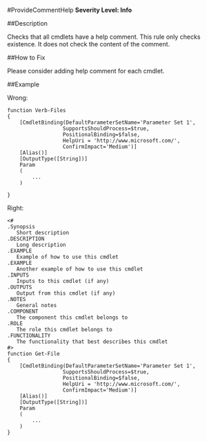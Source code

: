 #ProvideCommentHelp 
**Severity Level: Info**


##Description

Checks that all cmdlets have a help comment. This rule only checks existence. It does not check the content of the comment.


##How to Fix

Please consider adding help comment for each cmdlet.

##Example

Wrong:

    function Verb-Files
    {
        [CmdletBinding(DefaultParameterSetName='Parameter Set 1', 
                      SupportsShouldProcess=$true, 
                      PositionalBinding=$false,
                      HelpUri = 'http://www.microsoft.com/',
                      ConfirmImpact='Medium')]
        [Alias()]
        [OutputType([String])]
        Param
        (
            ...
        )
       
    }

Right:

    <#
    .Synopsis
       Short description
    .DESCRIPTION
       Long description
    .EXAMPLE
       Example of how to use this cmdlet
    .EXAMPLE
       Another example of how to use this cmdlet
    .INPUTS
       Inputs to this cmdlet (if any)
    .OUTPUTS
       Output from this cmdlet (if any)
    .NOTES
       General notes
    .COMPONENT
       The component this cmdlet belongs to
    .ROLE
       The role this cmdlet belongs to
    .FUNCTIONALITY
       The functionality that best describes this cmdlet
    #>
    function Get-File
    {
        [CmdletBinding(DefaultParameterSetName='Parameter Set 1', 
                      SupportsShouldProcess=$true, 
                      PositionalBinding=$false,
                      HelpUri = 'http://www.microsoft.com/',
                      ConfirmImpact='Medium')]
        [Alias()]
        [OutputType([String])]
        Param
        (
            ...
        )
    }